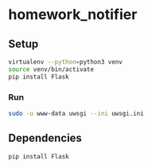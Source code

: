 # homework_notifier

## Setup

```bash
virtualenv --python=python3 venv
source venv/bin/activate
pip install Flask
```

### Run

```bash
sudo -u www-data uwsgi --ini uwsgi.ini
```

## Dependencies

```bash
pip install Flask
```
